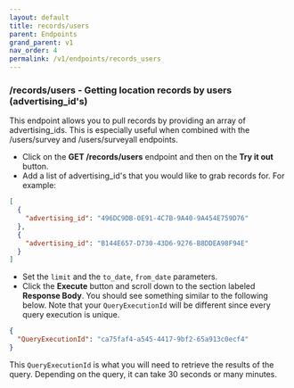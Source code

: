 ```yaml
---
layout: default
title: records/users
parent: Endpoints
grand_parent: v1
nav_order: 4
permalink: /v1/endpoints/records_users
---
```


### /records/users - Getting location records by users (advertising_id's)
This endpoint allows you to pull records by providing an array of advertising_ids.  This is especially useful when combined with the /users/survey and /users/surveyall endpoints.

- Click on the **GET /records/users** endpoint and then on the **Try it out** button. 
- Add a list of advertising_id's that you would like to grab records for.  For example:

```json
[
  {
    "advertising_id": "496DC9DB-0E91-4C7B-9A40-9A454E759D76"
  },
  {
    "advertising_id": "B144E657-D730-43D6-9276-B8DDEA98F94E"
  }
]
```

- Set the `limit` and the `to_date`, `from_date` parameters.
- Click the **Execute** button and scroll down to the section labeled **Response Body**.  You should see something similar to the following below.  Note that your `QueryExecutionId` will be different since every query execution is unique.

```json
{
  "QueryExecutionId": "ca75faf4-a545-4417-9bf2-65a913c0ecf4"
}
```

This `QueryExecutionId` is what you will need to retrieve the results of the query.  Depending on the query, it can take 30 seconds or many minutes.